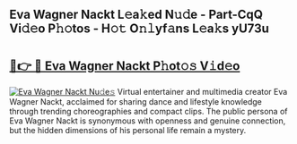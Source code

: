 ## Eva Wagner Nackt L𝚎a𝚔ed N𝚞𝚍e - Part-CqQ Vi𝚍𝚎o P𝚑𝚘tos - H𝚘𝚝 O𝚗𝚕yf𝚊ns L𝚎a𝚔s yU73u

# <h2><a href="http://kff1bva.oniu.top/?m=Eva+Wagner+Nackt">🔗👉 🔴 Eva Wagner Nackt P𝚑ot𝚘𝚜 V𝚒d𝚎o</a></h2>

[![Eva Wagner Nackt Nu𝚍e𝚜](https://i.imgur.com/0qMVB7G.gif)](http://kff1bva.oniu.top/?m=Eva+Wagner+Nackt)
Virtual entertainer and multimedia creator Eva Wagner Nackt, acclaimed for sharing dance and lifestyle knowledge through trending choreographies and compact clips. The public persona of Eva Wagner Nackt is synonymous with openness and genuine connection, but the hidden dimensions of his personal life remain a mystery.  

